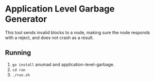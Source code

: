 # Application Level Garbage Generator
This tool sends invalid blocks to a node, making sure the node responds with a reject, and does not crash as a result.

## Running
 1. `go install` anumad and application-level-garbage.
 2. `cd run`
 3. `./run.sh`


